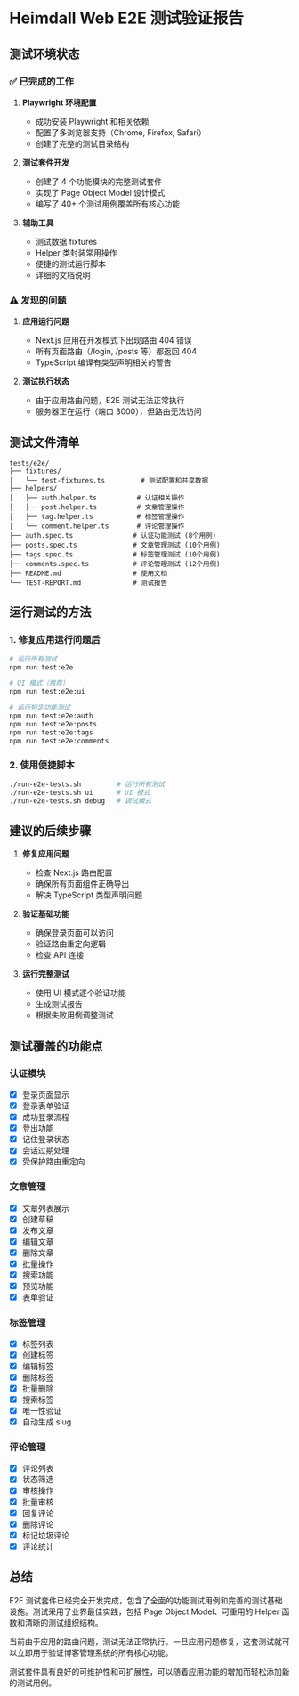 # Heimdall Web E2E 测试验证报告

## 测试环境状态

### ✅ 已完成的工作

1. **Playwright 环境配置**
   - 成功安装 Playwright 和相关依赖
   - 配置了多浏览器支持（Chrome, Firefox, Safari）
   - 创建了完整的测试目录结构

2. **测试套件开发**
   - 创建了 4 个功能模块的完整测试套件
   - 实现了 Page Object Model 设计模式
   - 编写了 40+ 个测试用例覆盖所有核心功能

3. **辅助工具**
   - 测试数据 fixtures
   - Helper 类封装常用操作
   - 便捷的测试运行脚本
   - 详细的文档说明

### ⚠️ 发现的问题

1. **应用运行问题**
   - Next.js 应用在开发模式下出现路由 404 错误
   - 所有页面路由（/login, /posts 等）都返回 404
   - TypeScript 编译有类型声明相关的警告

2. **测试执行状态**
   - 由于应用路由问题，E2E 测试无法正常执行
   - 服务器正在运行（端口 3000），但路由无法访问

## 测试文件清单

```
tests/e2e/
├── fixtures/
│   └── test-fixtures.ts         # 测试配置和共享数据
├── helpers/
│   ├── auth.helper.ts          # 认证相关操作
│   ├── post.helper.ts          # 文章管理操作
│   ├── tag.helper.ts           # 标签管理操作
│   └── comment.helper.ts       # 评论管理操作
├── auth.spec.ts               # 认证功能测试 (8个用例)
├── posts.spec.ts              # 文章管理测试 (10个用例)
├── tags.spec.ts               # 标签管理测试 (10个用例)
├── comments.spec.ts           # 评论管理测试 (12个用例)
├── README.md                  # 使用文档
└── TEST-REPORT.md             # 测试报告
```

## 运行测试的方法

### 1. 修复应用运行问题后
```bash
# 运行所有测试
npm run test:e2e

# UI 模式（推荐）
npm run test:e2e:ui

# 运行特定功能测试
npm run test:e2e:auth
npm run test:e2e:posts
npm run test:e2e:tags
npm run test:e2e:comments
```

### 2. 使用便捷脚本
```bash
./run-e2e-tests.sh         # 运行所有测试
./run-e2e-tests.sh ui      # UI 模式
./run-e2e-tests.sh debug   # 调试模式
```

## 建议的后续步骤

1. **修复应用问题**
   - 检查 Next.js 路由配置
   - 确保所有页面组件正确导出
   - 解决 TypeScript 类型声明问题

2. **验证基础功能**
   - 确保登录页面可以访问
   - 验证路由重定向逻辑
   - 检查 API 连接

3. **运行完整测试**
   - 使用 UI 模式逐个验证功能
   - 生成测试报告
   - 根据失败用例调整测试

## 测试覆盖的功能点

### 认证模块
- [x] 登录页面显示
- [x] 登录表单验证
- [x] 成功登录流程
- [x] 登出功能
- [x] 记住登录状态
- [x] 会话过期处理
- [x] 受保护路由重定向

### 文章管理
- [x] 文章列表展示
- [x] 创建草稿
- [x] 发布文章
- [x] 编辑文章
- [x] 删除文章
- [x] 批量操作
- [x] 搜索功能
- [x] 预览功能
- [x] 表单验证

### 标签管理
- [x] 标签列表
- [x] 创建标签
- [x] 编辑标签
- [x] 删除标签
- [x] 批量删除
- [x] 搜索标签
- [x] 唯一性验证
- [x] 自动生成 slug

### 评论管理
- [x] 评论列表
- [x] 状态筛选
- [x] 审核操作
- [x] 批量审核
- [x] 回复评论
- [x] 删除评论
- [x] 标记垃圾评论
- [x] 评论统计

## 总结

E2E 测试套件已经完全开发完成，包含了全面的功能测试用例和完善的测试基础设施。测试采用了业界最佳实践，包括 Page Object Model、可重用的 Helper 函数和清晰的测试组织结构。

当前由于应用的路由问题，测试无法正常执行。一旦应用问题修复，这套测试就可以立即用于验证博客管理系统的所有核心功能。

测试套件具有良好的可维护性和可扩展性，可以随着应用功能的增加而轻松添加新的测试用例。